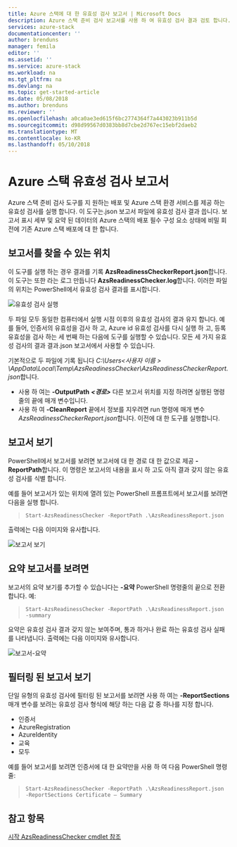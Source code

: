 ```yaml
---
title: Azure 스택에 대 한 유효성 검사 보고서 | Microsoft Docs
description: Azure 스택 준비 검사 보고서를 사용 하 여 유효성 검사 결과 검토 합니다.
services: azure-stack
documentationcenter: ''
author: brenduns
manager: femila
editor: ''
ms.assetid: ''
ms.service: azure-stack
ms.workload: na
ms.tgt_pltfrm: na
ms.devlang: na
ms.topic: get-started-article
ms.date: 05/08/2018
ms.author: brenduns
ms.reviewer: ''
ms.openlocfilehash: a0ca0ae3ed615f6bc2774364f7a443023b911b5d
ms.sourcegitcommit: d98d99567d0383bb8d7cbe2d767ec15ebf2daeb2
ms.translationtype: MT
ms.contentlocale: ko-KR
ms.lasthandoff: 05/10/2018
---
```

# <a name="azure-stack-validation-report"></a>Azure 스택 유효성 검사 보고서
Azure 스택 준비 검사 도구를 지 원하는 배포 및 Azure 스택 환경 서비스를 제공 하는 유효성 검사를 실행 합니다. 이 도구는.json 보고서 파일에 유효성 검사 결과 씁니다. 보고서 표시 세부 및 요약 된 데이터의 Azure 스택의 배포 필수 구성 요소 상태에 비밀 회전에 기존 Azure 스택 배포에 대 한 합니다.  

 ## <a name="where-to-find-the-report"></a>보고서를 찾을 수 있는 위치
이 도구를 실행 하는 경우 결과를 기록 **AzsReadinessCheckerReport.json**합니다. 이 도구는 또한 라는 로그 만듭니다 **AzsReadinessChecker.log**합니다. 이러한 파일의 위치는 PowerShell에서 유효성 검사 결과를 표시합니다.

![유효성 검사 실행](./media/azure-stack-validation-report/validation.png)

두 파일 모두 동일한 컴퓨터에서 실행 시점 이후의 유효성 검사의 결과 유지 합니다.  예를 들어, 인증서의 유효성을 검사 하 고, Azure id 유효성 검사를 다시 실행 하 고, 등록 유효성을 검사 하는 세 번째 하는 다음에 도구를 실행할 수 있습니다. 모든 세 가지 유효성 검사의 결과 결과.json 보고서에서 사용할 수 있습니다.  

기본적으로 두 파일에 기록 됩니다 *C:\Users\<사용자 이름 > \AppData\Local\Temp\AzsReadinessChecker\AzsReadinessCheckerReport.json*합니다.  
- 사용 하 여는 **-OutputPath** ***&lt;경로&gt;*** 다른 보고서 위치를 지정 하려면 실행된 명령줄의 끝에 매개 변수입니다.   
- 사용 하 여 **-CleanReport** 끝에서 정보를 지우려면 run 명령에 매개 변수 *AzsReadinessCheckerReport.json*합니다. 이전에 대 한 도구를 실행합니다.

## <a name="view-the-report"></a>보고서 보기
PowerShell에서 보고서를 보려면 보고서에 대 한 경로 대 한 값으로 제공 **-ReportPath**합니다. 이 명령은 보고서의 내용을 표시 하 고도 아직 결과 갖지 않는 유효성 검사를 식별 합니다.

예를 들어 보고서가 있는 위치에 열려 있는 PowerShell 프롬프트에서 보고서를 보려면 다음을 실행 합니다. 
   > `Start-AzsReadinessChecker -ReportPath .\AzsReadinessReport.json` 

출력에는 다음 이미지와 유사합니다.

![보고서 보기](./media/azure-stack-validation-report/view-report.png)

## <a name="view-the-report-summary"></a>요약 보고서를 보려면
보고서의 요약 보기를 추가할 수 있습니다는 **-요약** PowerShell 명령줄의 끝으로 전환 합니다. 예:  
 > `Start-AzsReadinessChecker -ReportPath .\AzsReadinessReport.json -summary`  

요약은 유효성 검사 결과 갖지 않는 보여주며, 통과 하거나 완료 하는 유효성 검사 실패를 나타냅니다. 출력에는 다음 이미지와 유사합니다.

![보고서-요약](./media/azure-stack-validation-report/report-summary.png)


## <a name="view-a-filtered-report"></a>필터링 된 보고서 보기
단일 유형의 유효성 검사에 필터링 된 보고서를 보려면 사용 하 여는 **-ReportSections** 매개 변수를 보려는 유효성 검사 형식에 해당 하는 다음 값 중 하나를 지정 합니다.
- 인증서
- AzureRegistration
- AzureIdentity
- 교육   
- 모두  

예를 들어 보고서를 보려면 인증서에 대 한 요약만을 사용 하 여 다음 PowerShell 명령줄: 
 > `Start-AzsReadinessChecker -ReportPath .\AzsReadinessReport.json -ReportSections Certificate – Summary`


## <a name="see-also"></a>참고 항목
[시작 AzsReadinessChecker cmdlet 참조](azure-stack-azsreadiness-cmdlet.md)
